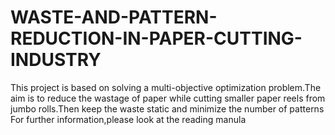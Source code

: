# WASTE-AND-PATTERN-REDUCTION-IN-PAPER-CUTTING-INDUSTRY
This project is based on  solving  a multi-objective  optimization problem.The aim is to reduce the wastage of paper while cutting smaller paper reels from jumbo rolls.Then keep the waste static and minimize the number of patterns
For further information,please look at the reading manula
